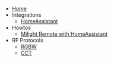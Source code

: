 * [Home](https://github.com/sidoh/esp8266_milight_hub/wiki)
* Integrations
  * [HomeAssistant](https://github.com/sidoh/esp8266_milight_hub/wiki/HomeAssistant)
* Howtos
  * [Milight Remote with HomeAssistant](https://github.com/sidoh/esp8266_milight_hub/wiki/Using-Milight-Remote-with-HomeAssistant)
* RF Protocols
  * [RGBW](https://github.com/sidoh/esp8266_milight_hub/wiki/RGBW)
  * [CCT](https://github.com/sidoh/esp8266_milight_hub/wiki/CCT)